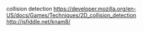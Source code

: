 collision detection
https://developer.mozilla.org/en-US/docs/Games/Techniques/2D_collision_detection
http://jsfiddle.net/knam8/
